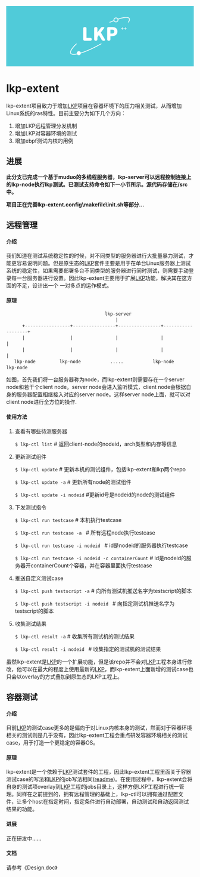 ![img](images/lkp.png)

# lkp-extent
lkp-extent项目致力于增加[LKP](https://github.com/intel/lkp-tests "LKP")项目在容器环境下的压力相关测试，从而增加Linux系统的ras特性。目前主要分为如下几个方向：
1. 增加LKP远程管理分发机制
2. 增加LKP对容器环境的测试
3. 增加ebpf测试内核的用例

## 进展
**此分支已完成一个基于muduo的多线程服务器，lkp-server可以远程控制连接上的lkp-node执行lkp测试。已测试支持命令如下一小节所示。源代码存储在/src中。**

**项目正在完善lkp-extent.config\makefile\init.sh等部分...**

## 远程管理
#### 介绍
我们知道在测试系统稳定性的时候，对不同类型的服务器进行大批量暴力测试，才能更容易说明问题。但是原生态的[LKP](https://github.com/intel/lkp-tests "LKP")套件主要是用于在单台Linux服务器上测试系统的稳定性，如果需要部署多台不同类型的服务器进行同时测试，则需要手动登录每一台服务器进行设置。因此lkp-extent主要用于扩展[LKP](https://github.com/intel/lkp-tests "LKP")功能，解决其在这方面的不足，设计出一个 一对多点的运作模式。

#### 原理
                                         lkp-server
                                             |
          +-----------------+----------------+----------------+-------------------+
          |                 |                |                |                   |
          |                 |                |                |                   |
       lkp-node         lkp-node           .....           lkp-node           lkp-node

如图，首先我们将一台服务器称为node，而lkp-extent则需要存在一个server node和若干个client node。server node会进入监听模式，client node会根据自身的服务器配置相继接入对应的server node。这样server node上面，就可以对client node进行全方位的操作.

#### 使用方法
 1.  查看有哪些待测服务器

      `$ lkp-ctl list` # 返回client-node的nodeid，arch类型和内存等信息

 2. 更新测试组件

    `$ lkp-ctl update` # 更新本机的测试组件，包括lkp-extent和lkp两个repo

    `$ lkp-ctl update -a` # 更新所有node的测试组件

    `$ lkp-ctl update -i nodeid` #更新id号是nodeid的node的测试组件

 3. 下发测试指令

    `$ lkp-ctl run testcase` # 本机执行testcase
    
    `$ lkp-ctl run testcase -a ` # 所有远程node执行testcase

    `$ lkp-ctl run testcase -i nodeid ` # id是nodeid的服务器执行testcase

    `$ lkp-ctl run testcase -i nodeid -c containerCount` # id是nodeid的服务器开containerCount个容器，并在容器里面执行testcase


 4. 推送自定义测试case

    `$ lkp-ctl push testscript -a` # 向所有测试机推送名字为testscript的脚本

    `$ lkp-ctl push testscript -i nodeid ` # 向指定测试机推送名字为testscript的脚本

 5. 收集测试结果

    `$ lkp-ctl result -a` # 收集所有测试机的测试结果

    `$ lkp-ctl result -i nodeid ` # 收集指定的测试机的测试结果

虽然lkp-extent是[LKP](https://github.com/intel/lkp-tests "LKP")的一个扩展功能，但是该repo并不会对[LKP](https://github.com/intel/lkp-tests "LKP")工程本身进行修改，他可以在最大的程度上使用最新的[LKP](https://github.com/intel/lkp-tests "LKP")，而lkp-extent上面新增的测试case也只会以overlay的方式叠加到原生态的LKP工程上。

## 容器测试
#### 介绍
目前[LKP](https://github.com/intel/lkp-tests "LKP")的测试case更多的是偏向于对Linux内核本身的测试，然而对于容器环境相关的测试则是几乎没有，因此lkp-extent工程会重点研发容器环境相关的测试case，用于打造一个更稳定的容器OS。

#### 原理
lkp-extent是一个依赖于[LKP](https://github.com/intel/lkp-tests "LKP")测试套件的工程，因此lkp-extent工程里面关于容器测试case的写法和[LKP](https://github.com/intel/lkp-tests "LKP")的job写法相同([readme](https://github.com/intel/lkp-tests/blob/master/doc/add-testcase.md "how to"))。在使用过程中，lkp-extent会将自身的测试项overlay到[LKP](https://github.com/intel/lkp-tests "LKP")工程的jobs目录上，这样方便LKP工程进行统一管理。同样在之前提到的，拥有远程管理的基础上，lkp-ctl可以拥有通过配置文件，让多个host在指定时间，指定条件进行自动部署，自动测试和自动返回测试结果的功能。

#### 进展
正在研发中......

#### 文档
请参考《Design.doc》
